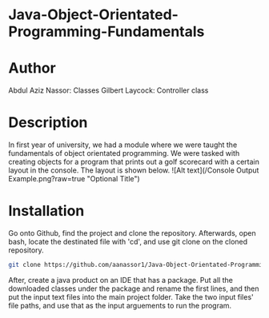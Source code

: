 # Java-Object-Orientated-Programming-Fundamentals

# Author
Abdul Aziz Nassor: Classes
Gilbert Laycock: Controller class

# Description

In first year of university, we had a module where we were taught the fundamentals of object orientated programming. We were tasked with creating objects for a program that prints out a golf scorecard with a certain layout in the console. The layout is shown below.
![Alt text](/Console Output Example.png?raw=true "Optional Title")

# Installation

Go onto Github, find the project and clone the repository.
Afterwards, open bash, locate the destinated file with 'cd', and use git clone on the cloned repository.

```bash
git clone https://github.com/aanassor1/Java-Object-Orientated-Programming-Fundamentals.git
```

After, create a java product on an IDE that has a package. Put all the downloaded classes under the package and rename the first lines, and then put the input text files into the main project folder. Take the two input files' file paths, and use that as the input arguements to run the program.
